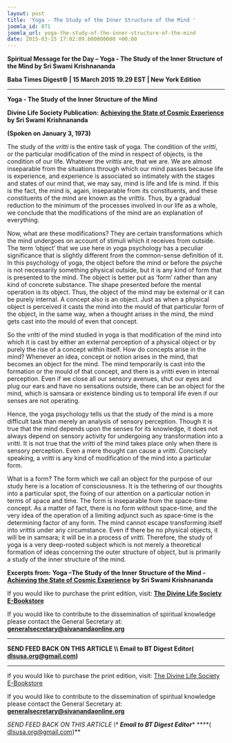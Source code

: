 ```yaml
---
layout: post
title: 'Yoga - The Study of the Inner Structure of the Mind '
joomla_id: 871
joomla_url: yoga-the-study-of-the-inner-structure-of-the-mind
date: 2015-03-15 17:02:09.000000000 +00:00
---
```

  

















































**Spiritual Message for the Day – Yoga - The Study of the Inner Structure of the Mind by Sri Swami Krishnananda**

**Baba Times Digest© | 15 March 2015 19.29 EST | New York Edition**



* * *

**Yoga - The Study of the Inner Structure of the Mind**

**Divine Life Society Publication:** [**Achieving the State of Cosmic Experience**](http://swami-krishnananda.org/disc/disc_265.html) **by Sri Swami Krishnananda**

**(Spoken on January 3, 1973)**

The study of the _vritti_ is the entire task of yoga. The condition of the _vritti_, or the particular modification of the mind in respect of objects, is the condition of our life. Whatever the _vrittis_ are, that we are. We are almost inseparable from the situations through which our mind passes because life is experience, and experience is associated so intimately with the stages and states of our mind that, we may say, mind is life and life is mind. If this is the fact, the mind is, again, inseparable from its constituents, and these constituents of the mind are known as the _vrittis_. Thus, by a gradual reduction to the minimum of the processes involved in our life as a whole, we conclude that the modifications of the mind are an explanation of everything.

Now, what are these modifications? They are certain transformations which the mind undergoes on account of stimuli which it receives from outside. The term ‘object’ that we use here in yoga psychology has a peculiar significance that is slightly different from the common-sense definition of it. In this psychology of yoga, the object before the mind or before the psyche is not necessarily something physical outside, but it is any kind of form that is presented to the mind. The object is better put as ‘form’ rather than any kind of concrete substance. The shape presented before the mental operation is its object. Thus, the object of the mind may be external or it can be purely internal. A concept also is an object. Just as when a physical object is perceived it casts the mind into the mould of that particular form of the object, in the same way, when a thought arises in the mind, the mind gets cast into the mould of even that concept.

So the _vritti_ of the mind studied in yoga is that modification of the mind into which it is cast by either an external perception of a physical object or by purely the rise of a concept within itself. How do concepts arise in the mind? Whenever an idea, concept or notion arises in the mind, that becomes an object for the mind. The mind temporarily is cast into the formation or the mould of that concept, and there is a _vritti_ even in internal perception. Even if we close all our sensory avenues, shut our eyes and plug our ears and have no sensations outside, there can be an object for the mind, which is samsara or existence binding us to temporal life even if our senses are not operating.

Hence, the yoga psychology tells us that the study of the mind is a more difficult task than merely an analysis of sensory perception. Though it is true that the mind depends upon the senses for its knowledge, it does not always depend on sensory activity for undergoing any transformation into a _vritti_. It is not true that the _vritti_ of the mind takes place only when there is sensory perception. Even a mere thought can cause a _vritti_. Concisely speaking, a _vritti_ is any kind of modification of the mind into a particular form.

What is a form? The form which we call an object for the purpose of our study here is a location of consciousness. It is the tethering of our thoughts into a particular spot, the fixing of our attention on a particular notion in terms of space and time. The form is inseparable from the space-time concept. As a matter of fact, there is no form without space-time, and the very idea of the operation of a limiting adjunct such as space-time is the determining factor of any form. The mind cannot escape transforming itself into _vrittis_ under any circumstance. Even if there be no physical objects, it will be in samsara; it will be in a process of _vritti_. Therefore, the study of yoga is a very deep-rooted subject which is not merely a theoretical formation of ideas concerning the outer structure of object, but is primarily a study of the inner structure of the mind.



**Excerpts from:**  **Yoga –The Study of the Inner Structure of the Mind -** [**Achieving the State of Cosmic Experience**](http://swami-krishnananda.org/disc/disc_265.html) **by Sri Swami Krishnananda**

If you would like to purchase the print edition, visit: **[The Divine Life Society E-Bookstore](http://www.dlshq.org/download/download.htm)**

If you would like to contribute to the dissemination of spiritual knowledge please contact the General Secretary at: [](mailto:%20%3Cscript%20type=%27text/javascript%27%3E%20%3C%21--%20var%20prefix%20=%20%27ma%27%20+%20%27il%27%20+%20%27to%27;%20var%20path%20=%20%27hr%27%20+%20%27ef%27%20+%20%27=%27;%20var%20addy57016%20=%20%27generalsecretary%27%20+%20%27@%27;%20addy57016%20=%20addy57016%20+%20%27sivanandaonline%27%20+%20%27.%27%20+%20%27org%27;%20document.write%28%27%3Ca%20%27%20+%20path%20+%20%27%5C%27%27%20+%20prefix%20+%20%27:%27%20+%20addy57016%20+%20%27%5C%27%3E%27%29;%20document.write%28addy57016%29;%20document.write%28%27%3C%5C/a%3E%27%29;%20//--%3E%5Cn%20%3C/script%3E%3Cscript%20type=%27text/javascript%27%3E%20%3C%21--%20document.write%28%27%3Cspan%20style=%5C%27display:%20none;%5C%27%3E%27%29;%20//--%3E%20%3C/script%3EThis%20email%20address%20is%20being%20protected%20from%20spambots.%20You%20need%20JavaScript%20enabled%20to%20view%20it.%20%3Cscript%20type=%27text/javascript%27%3E%20%3C%21--%20document.write%28%27%3C/%27%29;%20document.write%28%27span%3E%27%29;%20//--%3E%20%3C/script%3E?subject=Contribution%20to%20Dissemination%20of%20Spiritual%20Knowledge) **generalsecretary@sivanandaonline.org**

****

**SEND FEED BACK ON THIS ARTICLE \\\ Email to BT Digest Editor[](mailto:%20%3Cscript%20type=%27text/javascript%27%3E%20%3C%21--%20var%20prefix%20=%20%27ma%27%20+%20%27il%27%20+%20%27to%27;%20var%20path%20=%20%27hr%27%20+%20%27ef%27%20+%20%27=%27;%20var%20addy72654%20=%20%27dlsusa.org%27%20+%20%27@%27;%20addy72654%20=%20addy72654%20+%20%27gmail%27%20+%20%27.%27%20+%20%27com%27;%20document.write%28%27%3Ca%20%27%20+%20path%20+%20%27%5C%27%27%20+%20prefix%20+%20%27:%27%20+%20addy72654%20+%20%27%5C%27%3E%27%29;%20document.write%28addy72654%29;%20document.write%28%27%3C%5C/a%3E%27%29;%20//--%3E%5Cn%20%3C/script%3E%3Cscript%20type=%27text/javascript%27%3E%20%3C%21--%20document.write%28%27%3Cspan%20style=%5C%27display:%20none;%5C%27%3E%27%29;%20//--%3E%20%3C/script%3EThis%20email%20address%20is%20being%20protected%20from%20spambots.%20You%20need%20JavaScript%20enabled%20to%20view%20it.%20%3Cscript%20type=%27text/javascript%27%3E%20%3C%21--%20document.write%28%27%3C/%27%29;%20document.write%28%27span%3E%27%29;%20//--%3E%20%3C/script%3E?subject=DLS%20Posts)( [dlsusa.org@gmail.com](mailto:dlsusa.org@gmail.com))**



* * *



  

If you would like to purchase the print edition, visit: [The Divine Life Society E-Bookstore](http://www.dlshq.org/download/download.htm)

If you would like to contribute to the dissemination of spiritual knowledge please contact the General Secretary at: **[generalsecretary@sivanandaonline.org](mailto:generalsecretary@sivanandaonline.org)**

**SEND FEED BACK ON THIS ARTICLE \\\**  **Email to BT Digest Editor**** [](mailto:%20%3Cscript%20type=%27text/javascript%27%3E%20%3C%21--%20var%20prefix%20=%20%27ma%27%20+%20%27il%27%20+%20%27to%27;%20var%20path%20=%20%27hr%27%20+%20%27ef%27%20+%20%27=%27;%20var%20addy72654%20=%20%27dlsusa.org%27%20+%20%27@%27;%20addy72654%20=%20addy72654%20+%20%27gmail%27%20+%20%27.%27%20+%20%27com%27;%20document.write%28%27%3Ca%20%27%20+%20path%20+%20%27%5C%27%27%20+%20prefix%20+%20%27:%27%20+%20addy72654%20+%20%27%5C%27%3E%27%29;%20document.write%28addy72654%29;%20document.write%28%27%3C%5C/a%3E%27%29;%20//--%3E%5Cn%20%3C/script%3E%3Cscript%20type=%27text/javascript%27%3E%20%3C%21--%20document.write%28%27%3Cspan%20style=%5C%27display:%20none;%5C%27%3E%27%29;%20//--%3E%20%3C/script%3EThis%20email%20address%20is%20being%20protected%20from%20spambots.%20You%20need%20JavaScript%20enabled%20to%20view%20it.%20%3Cscript%20type=%27text/javascript%27%3E%20%3C%21--%20document.write%28%27%3C/%27%29;%20document.write%28%27span%3E%27%29;%20//--%3E%20%3C/script%3E?subject=DLS%20Posts)****( [dlsusa.org@gmail.com](mailto:dlsusa.org@gmail.com))**  
